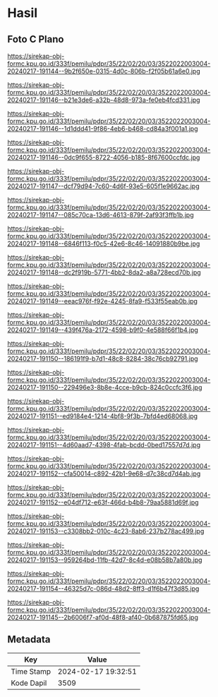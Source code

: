 # Hasil

## Foto C Plano

https://sirekap-obj-formc.kpu.go.id/333f/pemilu/pdpr/35/22/02/20/03/3522022003004-20240217-191144--9b2f650e-0315-4d0c-806b-f2f05b61a6e0.jpg

https://sirekap-obj-formc.kpu.go.id/333f/pemilu/pdpr/35/22/02/20/03/3522022003004-20240217-191146--b21e3de6-a32b-48d8-973a-fe0eb4fcd331.jpg

https://sirekap-obj-formc.kpu.go.id/333f/pemilu/pdpr/35/22/02/20/03/3522022003004-20240217-191146--1d1ddd41-9f86-4eb6-b468-cd84a3f001a1.jpg

https://sirekap-obj-formc.kpu.go.id/333f/pemilu/pdpr/35/22/02/20/03/3522022003004-20240217-191146--0dc9f655-8722-4056-b185-8f67600ccfdc.jpg

https://sirekap-obj-formc.kpu.go.id/333f/pemilu/pdpr/35/22/02/20/03/3522022003004-20240217-191147--dcf79d94-7c60-4d6f-93e5-605f1e9662ac.jpg

https://sirekap-obj-formc.kpu.go.id/333f/pemilu/pdpr/35/22/02/20/03/3522022003004-20240217-191147--085c70ca-13d6-4613-879f-2af93f3ffb1b.jpg

https://sirekap-obj-formc.kpu.go.id/333f/pemilu/pdpr/35/22/02/20/03/3522022003004-20240217-191148--6846f113-f0c5-42e6-8c46-14091880b9be.jpg

https://sirekap-obj-formc.kpu.go.id/333f/pemilu/pdpr/35/22/02/20/03/3522022003004-20240217-191148--dc2f919b-5771-4bb2-8da2-a8a728ecd70b.jpg

https://sirekap-obj-formc.kpu.go.id/333f/pemilu/pdpr/35/22/02/20/03/3522022003004-20240217-191149--eeac976f-f92e-4245-8fa9-f533f55eab0b.jpg

https://sirekap-obj-formc.kpu.go.id/333f/pemilu/pdpr/35/22/02/20/03/3522022003004-20240217-191149--439f476a-2172-4598-b9f0-4e588f66f1b4.jpg

https://sirekap-obj-formc.kpu.go.id/333f/pemilu/pdpr/35/22/02/20/03/3522022003004-20240217-191150--186191f9-b7d1-48c8-8284-38c76cb92791.jpg

https://sirekap-obj-formc.kpu.go.id/333f/pemilu/pdpr/35/22/02/20/03/3522022003004-20240217-191150--229496e3-8b8e-4cce-b9cb-824c0ccfc3f6.jpg

https://sirekap-obj-formc.kpu.go.id/333f/pemilu/pdpr/35/22/02/20/03/3522022003004-20240217-191151--ed9184e4-1214-4bf8-9f3b-7bfd4ed68068.jpg

https://sirekap-obj-formc.kpu.go.id/333f/pemilu/pdpr/35/22/02/20/03/3522022003004-20240217-191151--4d60aad7-4398-4fab-bcdd-0bed17557d7d.jpg

https://sirekap-obj-formc.kpu.go.id/333f/pemilu/pdpr/35/22/02/20/03/3522022003004-20240217-191152--cfa50014-c892-42b1-9e68-d7c38cd7d4ab.jpg

https://sirekap-obj-formc.kpu.go.id/333f/pemilu/pdpr/35/22/02/20/03/3522022003004-20240217-191152--e04df712-e63f-466d-b4b8-79aa5881d69f.jpg

https://sirekap-obj-formc.kpu.go.id/333f/pemilu/pdpr/35/22/02/20/03/3522022003004-20240217-191153--c3308bb2-010c-4c23-8ab6-237b278ac499.jpg

https://sirekap-obj-formc.kpu.go.id/333f/pemilu/pdpr/35/22/02/20/03/3522022003004-20240217-191153--959264bd-11fb-42d7-8c4d-e08b58b7a80b.jpg

https://sirekap-obj-formc.kpu.go.id/333f/pemilu/pdpr/35/22/02/20/03/3522022003004-20240217-191154--46325d7c-086d-48d2-8ff3-d1f6b47f3d85.jpg

https://sirekap-obj-formc.kpu.go.id/333f/pemilu/pdpr/35/22/02/20/03/3522022003004-20240217-191145--2b6006f7-af0d-48f8-af40-0b687875fd65.jpg


## Metadata

| Key        | Value               |
| ---------- | ------------------- |
| Time Stamp | 2024-02-17 19:32:51 |
| Kode Dapil | 3509                |



